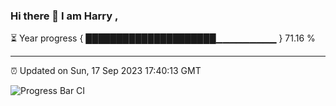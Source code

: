 ### Hi there 👋 I am Harry , 

⏳ Year progress { █████████████████████▁▁▁▁▁▁▁▁▁ } 71.16 %

---

⏰ Updated on Sun, 17 Sep 2023 17:40:13 GMT

![Progress Bar CI](https://github.com/duykhang68/duykhang68/workflows/Progress%20Bar%20CI/badge.svg)
